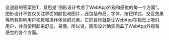 这道题的答案是T，意思是“图形设计考虑了WebApp外观和感觉的每一个方面”。图形设计不仅仅关注界面的颜色和图片，还包括布局、字体、按钮样式、交互效果等所有影响用户视觉和操作体验的元素。它的目标就是让WebApp在视觉上吸引用户，并且使用起来舒适、易懂。所以说，图形设计确实涵盖了WebApp外观和感觉的各个方面。